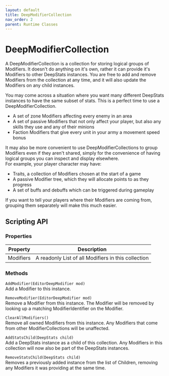 ```yaml
---
layout: default
title: DeepModifierCollection
nav_order: 2
parent: Runtime Classes
---
```


# DeepModifierCollection

A DeepModifierCollection is a collection for storing logical groups of Modifiers. It doesn't do anything on it's own, rather it can provide it's Modifiers to other DeepStats instances. You are free to add and remove Modifiers from the collection at any time, and it will also update the Modifiers on any child instances.

You may come across a situation where you want many different DeepStats instances to have the same subset of stats. This is a perfect time to use a DeepModifierCollection.
- A set of zone Modifiers affecting every enemy in an area
- A set of passive Modifiers that not only affect your player, but also any skills they use and any of their minions
- Faction Modifiers that give every unit in your army a movement speed bonus

It may also be more convenient to use DeepModifierCollections to group Modifiers even if they aren't shared, simply for the convenience of having logical groups you can inspect and display elsewhere.  
For example, your player character may have:
- Traits, a collection of Modifiers chosen at the start of a game
- A passive Modifier tree, which they will allocate points to as they progress
- A set of buffs and debuffs which can be triggered during gameplay

If you want to tell your players where their Modifiers are coming from, grouping them separately will make this much easier.

## Scripting API

### Properties

| Property | Description |
|-|-|
| Modifiers | A readonly List of all Modifiers in this collection |

### Methods

`AddModifier(EditorDeepModifier mod)`  
Add a Modifier to this instance.  

`RemoveModifier(EditorDeepModifier mod)`  
Remove a Modifier from this instance. The Modifier will be removed by looking up a matching ModifierIdentifier on the Modifier.  

`ClearAllModifiers()`  
Remove all owned Modifiers from this instance. Any Modifiers that come from other ModifierCollections will be unaffected.

`AddStatsChild(DeepStats child)`  
Add a DeepStats instance as a child of this collection. Any Modifiers in this collection will now also be part of the DeepStats instances.  

`RemoveStatsChild(DeepStats child)`  
Removes a previously added instance from the list of Children, removing any Modifiers it was providing at the same time.  
